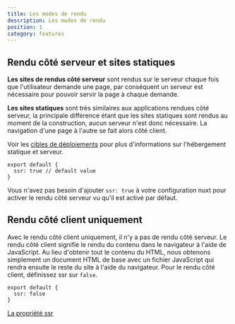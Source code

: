 ```yaml
---
title: Les modes de rendu
description: Les modes de rendu
position: 1
category: features
---
```


## Rendu côté serveur et sites statiques

**Les sites de rendus côté serveur** sont rendus sur le serveur chaque fois que l'utilisateur demande une page, par conséquent un serveur est nécessaire pour pouvoir servir la page à chaque demande.

**Les sites statiques** sont très similaires aux applications rendues côté serveur, la principale différence étant que les sites statiques sont rendus au moment de la construction, aucun serveur n'est donc nécessaire. La navigation d'une page à l'autre se fait alors côté client.

Voir les [cibles de déploiements](/docs/2.x/features/deployment-targets) pour plus d'informations sur l'hébergement statique et serveur.

```js{}[nuxt.config.js]
export default {
  ssr: true // default value
}
```

<base-alert type="info">

Vous n'avez pas besoin d'ajouter `ssr: true` à votre configuration nuxt pour activer le rendu côté serveur vu qu'il est activé par défaut.

</base-alert>

## Rendu côté client uniquement

Avec le rendu côté client uniquement, il n'y a pas de rendu côté serveur. Le rendu côté client signifie le rendu du contenu dans le navigateur à l'aide de JavaScript. Au lieu d'obtenir tout le contenu du HTML, nous obtenons simplement un document HTML de base avec un fichier JavaScript qui rendra ensuite le reste du site à l'aide du navigateur. Pour le rendu côté client, définissez ssr sur `false`.

```js{}[nuxt.config.js]
export default {
  ssr: false
}
```

<base-alert type="next">

[La propriété ssr](/docs/2.x/configuration-glossary/configuration-ssr)

</base-alert>
